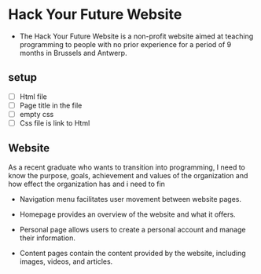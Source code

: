 # Hack Your Future Website

- The Hack Your Future Website is a non-profit website aimed at teaching
  programming to people with no prior experience for a period of 9 months in
  Brussels and Antwerp.

## setup

- [ ] Html file
- [ ] Page title in the file
- [ ] empty css
- [ ] Css file is link to Html

## Website

As a recent graduate who wants to transition into programming, I need to know
the purpose, goals, achievement and values of the organization and how effect
the organization has and i need to fin

- Navigation menu facilitates user movement between website pages.

- Homepage provides an overview of the website and what it offers.

- Personal page allows users to create a personal account and manage their
  information.

- Content pages contain the content provided by the website, including images,
  videos, and articles.

